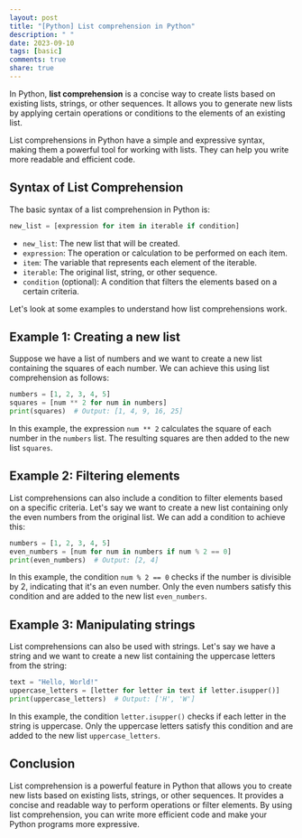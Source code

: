 ```yaml
---
layout: post
title: "[Python] List comprehension in Python"
description: " "
date: 2023-09-10
tags: [basic]
comments: true
share: true
---
```


In Python, **list comprehension** is a concise way to create lists based on existing lists, strings, or other sequences. It allows you to generate new lists by applying certain operations or conditions to the elements of an existing list.

List comprehensions in Python have a simple and expressive syntax, making them a powerful tool for working with lists. They can help you write more readable and efficient code.

## Syntax of List Comprehension

The basic syntax of a list comprehension in Python is:

```python
new_list = [expression for item in iterable if condition]
```

* `new_list`: The new list that will be created.
* `expression`: The operation or calculation to be performed on each item.
* `item`: The variable that represents each element of the iterable.
* `iterable`: The original list, string, or other sequence.
* `condition` (optional): A condition that filters the elements based on a certain criteria.

Let's look at some examples to understand how list comprehensions work.

## Example 1: Creating a new list

Suppose we have a list of numbers and we want to create a new list containing the squares of each number. We can achieve this using list comprehension as follows:

```python
numbers = [1, 2, 3, 4, 5]
squares = [num ** 2 for num in numbers]
print(squares)  # Output: [1, 4, 9, 16, 25]
```

In this example, the expression `num ** 2` calculates the square of each number in the `numbers` list. The resulting squares are then added to the new list `squares`.

## Example 2: Filtering elements

List comprehensions can also include a condition to filter elements based on a specific criteria. Let's say we want to create a new list containing only the even numbers from the original list. We can add a condition to achieve this:

```python
numbers = [1, 2, 3, 4, 5]
even_numbers = [num for num in numbers if num % 2 == 0]
print(even_numbers)  # Output: [2, 4]
```

In this example, the condition `num % 2 == 0` checks if the number is divisible by 2, indicating that it's an even number. Only the even numbers satisfy this condition and are added to the new list `even_numbers`.

## Example 3: Manipulating strings

List comprehensions can also be used with strings. Let's say we have a string and we want to create a new list containing the uppercase letters from the string:

```python
text = "Hello, World!"
uppercase_letters = [letter for letter in text if letter.isupper()]
print(uppercase_letters)  # Output: ['H', 'W']
```

In this example, the condition `letter.isupper()` checks if each letter in the string is uppercase. Only the uppercase letters satisfy this condition and are added to the new list `uppercase_letters`.

## Conclusion

List comprehension is a powerful feature in Python that allows you to create new lists based on existing lists, strings, or other sequences. It provides a concise and readable way to perform operations or filter elements. By using list comprehension, you can write more efficient code and make your Python programs more expressive.
